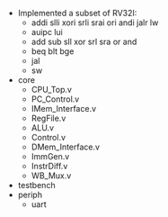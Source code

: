 + Implemented a subset of RV32I:
    + addi slli xori srli srai ori andi jalr lw
    + auipc lui
    + add sub sll xor srl sra or and
    + beq blt bge
    + jal
    + sw
+ core
    + CPU_Top.v
    + PC_Control.v
    + IMem_Interface.v
    + RegFile.v
    + ALU.v
    + Control.v
    + DMem_Interface.v
    + ImmGen.v
    + InstrDiff.v
    + WB_Mux.v
+ testbench
+ periph
    + uart
